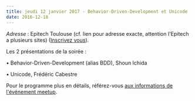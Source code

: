 ```yaml
---
title: jeudi 12 janvier 2017 - Behavior-Driven-Development et Unicode
date: 2016-12-18
---
```


_Adresse_ : Epitech Toulouse (cf. lien pour adresse exacte, attention l'Epitech a plusieurs sites) ([Inscrivez vous](http://www.meetup.com/fr-FR/Toulouse-Java-User-Group/events/236352230/)).

Les 2 présentations de la soirée :

• Behavior-Driven-Dev­elopment (alias BDD), Shoun Ichida

• Unicode, Frédéric Cabestre

Pour le programme plus en détails, référez-vous [aux informations de l'événement meetup](http://www.meetup.com/fr-FR/Toulouse-Java-User-Group/events/236352230/).